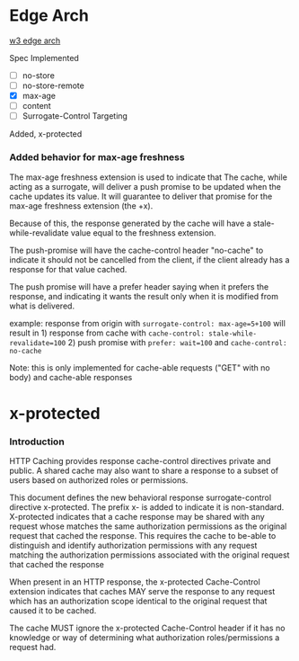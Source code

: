 # Edge Arch

[w3 edge arch](https://www.w3.org/TR/edge-arch/)

Spec Implemented

- [ ] no-store
- [ ] no-store-remote
- [x] max-age
- [ ] content
- [ ] Surrogate-Control Targeting

Added, x-protected

### Added behavior for max-age freshness

The max-age freshness extension is used to indicate that 
The cache, while acting as a surrogate, will deliver a push promise to be updated when the cache updates its value.  It will guarantee to deliver that promise for the max-age freshness extension (the +x).

Because of this, the response generated by the cache will have a stale-while-revalidate value equal to the freshness extension.

The push-promise will have the cache-control header "no-cache" to indicate it should not be cancelled from the client, if the client already has a response for that value cached.

The push promise will have a prefer header saying when it prefers the response, and indicating it wants the result only when it is modified from what is delivered.

example:  response from origin with `surrogate-control: max-age=5+100` will result in 
          1) response from cache with `cache-control: stale-while-revalidate=100`
          2) push promise with `prefer: wait=100` and `cache-control: no-cache`

Note: this is only implemented for cache-able requests ("GET" with no body) and cache-able responses
# x-protected

### Introduction

HTTP Caching provides response cache-control directives private and public.  A shared cache may also want to share a response to a subset of users based on authorized roles or permissions.

This document defines the new behavioral response surrogate-control directive x-protected. The prefix x- is added to indicate it is non-standard.  X-protected indicates that a cache response may be shared with any request whose matches the same authorization permissions as the original request that cached the response.  This requires the cache to be-able to distinguish and identify authorization permissions with any request matching the authorization permissions associated with the original request that cached the response

When present in an HTTP response, the x-protected Cache-Control extension indicates that caches MAY serve the response to any request which has an authorization scope identical to the original request that caused it to be cached.

The cache MUST ignore the x-protected Cache-Control header if it has no knowledge or way of determining what authorization roles/permissions a request had.
